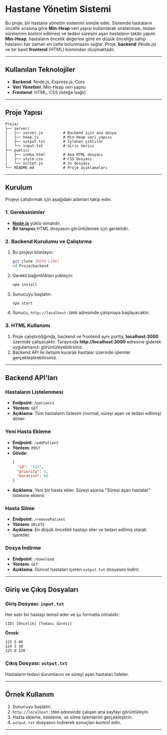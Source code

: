 
# Hastane Yönetim Sistemi

Bu proje, bir hastane yönetim sistemini simüle eder. Sistemde hastaların öncelik sırasına göre **Min-Heap** veri yapısı kullanılarak sıralanması, tedavi sürelerinin kontrol edilmesi ve tedavi süresini aşan hastaların takibi yapılır. **Min-Heap**, hastaların öncelik değerine göre en düşük önceliğe sahip hastanın her zaman en üstte bulunmasını sağlar. Proje, **backend** (Node.js) ve bir basit **frontend** (HTML) kısmından oluşmaktadır.


---

## Kullanılan Teknolojiler

- **Backend**: Node.js, Express.js, Cors
- **Veri Yönetimi**: Min-Heap veri yapısı
- **Frontend**: HTML, CSS (isteğe bağlı)

---

## Proje Yapısı

```plaintext
Proje/
├── server/
│   ├── server.js         # Backend için ana dosya
│   ├── heap.js           # Min-Heap veri yapısı
|   ├── output.txt        # İşlenen çıktılar
│   └── input.txt         # Giris Verisi
├── public/
│   ├── index.html        # Ana HTML dosyası
│   ├── style.css         # CSS Dosyası
|   └── script.js         # Js dosyası            
└── README.md             # Proje açıklamaları
```

---

## Kurulum

Projeyi çalıştırmak için aşağıdaki adımları takip edin.

### 1. Gereksinimler
- **[Node.js](https://nodejs.org/)** yüklü olmalıdır.
- **Bir tarayıcı** HTML dosyasını görüntülemek için gereklidir.

### 2. Backend Kurulumu ve Çalıştırma
1. Bu projeyi klonlayın:
   ```bash
   git clone [REPO-LINK]
   cd Proje/backend
   ```
2. Gerekli bağımlılıkları yükleyin:
   ```bash
   npm install
   ```
3. Sunucuyu başlatın:
   ```bash
   npm start
   ```
4. Sunucu, `http://localhost:3000` adresinde çalışmaya başlayacaktır.

### 3. HTML Kullanımı
1. Proje çalıştırıldığında, backend ve frontend aynı portta, **localhost:3000** üzerinde çalışacaktır. Tarayıcıda **http://localhost:3000** adresine giderek uygulamanızı görüntüleyebilirsiniz. 
2. Backend API ile iletişim kurarak hastalar üzerinde işlemler gerçekleştirebilirsiniz.

---

## Backend API'ları

### Hastaların Listelenmesi
- **Endpoint**: `/patients`
- **Yöntem**: `GET`
- **Açıklama**: Tüm hastaların listesini (normal, süreyi aşan ve tedavi edilmiş) döner.

### Yeni Hasta Ekleme
- **Endpoint**: `/addPatient`
- **Yöntem**: `POST`
- **Gövde**:
  ```json
  {
    "id": "123",
    "priority": 5,
    "duration": 60
  }
  ```
- **Açıklama**: Yeni bir hasta ekler. Süreyi aşarsa "Süresi aşan hastalar" listesine eklenir.

### Hasta Silme
- **Endpoint**: `/removePatient`
- **Yöntem**: `DELETE`
- **Açıklama**: En düşük öncelikli hastayı siler ve tedavi edilmiş olarak işaretler.

### Dosya İndirme
- **Endpoint**: `/download`
- **Yöntem**: `GET`
- **Açıklama**: Güncel hastaları içeren `output.txt` dosyasını indirir.

---

## Giriş ve Çıkış Dosyaları

### Giriş Dosyası: `input.txt`
Her satır bir hastayı temsil eder ve şu formatta olmalıdır:
```
[ID] [Öncelik] [Tedavi Süresi]
```
**Örnek**:
```
123 5 60
124 3 30
125 8 120
```

### Çıkış Dosyası: `output.txt`
Hastaların tedavi durumlarını ve süreyi aşan hastaları listeler.

---

## Örnek Kullanım

1. Sunucuyu başlatın.
2. `http://localhost:3000` adresinde çalışan ana sayfayı görüntüleyin.
3. Hasta ekleme, listeleme, ve silme işlemlerini gerçekleştirin.
4. `output.txt` dosyasını indirerek sonuçları kontrol edin.

---
